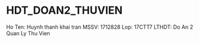 # HDT_DOAN2_THUVIEN
Ho Ten: Huynh thanh khai tran
MSSV: 1712828
Lop: 17CTT7
LTHDT: Do An 2 Quan Ly Thu Vien
